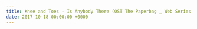 ```yaml
---
title: Knee and Toes - Is Anybody There (OST The Paperbag _ Web Series Indonesia)
date: 2017-10-18 00:00:00 +0000
---
```

